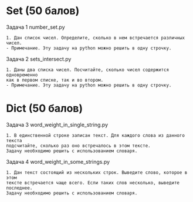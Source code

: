 # Set (50 балов)

Задача 1  number_set.py

    1. Дан список чисел. Определите, сколько в нем встречается различных чисел.
    - Примечание. Эту задачу на python можно решить в одну строчку.

Задача 2 sets_intersect.py

    1. Даны два списка чисел. Посчитайте, сколько чисел содержится одновременно 
    как в первом списке, так и во втором.
    - Примечание. Эту задачу на python можно решить в одну строчку.

# Dict (50 балов)

Задача 3 word_weight_in_single_string.py
    
    1. В единственной строке записан текст. Для каждого слова из данного текста
    подсчитайте, сколько раз оно встречалось в этом тексте.
    Задачу необходимо решить с использованием словаря.

Задача 4 word_weight_in_some_strings.py

    1. Дан текст состоящий из нескольких строк. Выведите слово, которое в этом 
    тексте встречается чаще всего. Если таких слов несколько, выведите последнее.
    Задачу необходимо решить с использованием словаря.